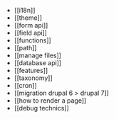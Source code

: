 * [[i18n]]
* [[theme]]
* [[form api]]
* [[field api]]
* [[functions]]
* [[path]]
* [[manage files]]
* [[database api]]
* [[features]]
* [[taxonomy]]
* [[cron]]
* [[migration drupal 6 > drupal 7]]
* [[how to render a page]]
* [[debug technics]]